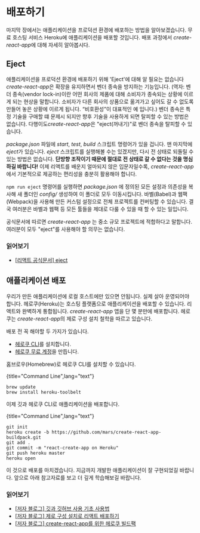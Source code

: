 # 배포하기

마지막 장에서는 애플리케이션을 프로덕션 환경에 배포하는 방법을 알아보겠습니다. 무료 호스팅 서비스 Heroku에 애플리케이션을 배포할 것입니다. 배포 과정에서 *create-react-app*에 대해 자세히 알아봅시다.

## Eject

애플리케이션을 프로덕션 환경에 배포하기 위해 'Eject'에 대해 알 필요는 없습니다  *create-react-app*은 확장을 유지하면서 벤더 종속을 방지하는 기능입니다. (역자: 벤더 종속(vendor lock-in)이란 어떤 회사의 제품에 대해 소비자가 종속되는 상황에 이르게 되는 현상을 말합니다. 소비자가 다른 회사의 상품으로 옮겨가고 싶어도 갈 수 없도록 만들어 놓은 상황에 이르게 됩니다. “비호환성”이 대표적인 예 입니다.)  벤더 종속은 특정 기술을 구매할 떄 문제시 되지만 향후 기술을 사용하게 되면 탈피할 수 있는 방법은 없습니다. 다행이도*create-react-app*은 "eject(꺼내기)"로 벤더 종속을 탈피할 수 있습니다.

*package.json* 파일에 *start*, *test*, *build* 스크립트 명령어가 있을 겁니다. 맨 마지막에 *eject*가 있습니다. *eject* 스크립트를 실행해볼 수는 있겠지만, 다시 전 상태로 되돌릴 수 있는 방법은 없습니다. **단방향 조작이기 때문에 절대로 전 상태로 갈 수 없다는 것을 명심하길 바랍니다!** 이제 리액트를 배운지 얼마되지 않은 입문자일수록, *create-react-app*에서 기본적으로 제공하는 편리성을 충분히 활용해야 합니다. 

`npm run eject` 명령어를 실행하면  *package.json* 에 정의된 모든 설정과 의존성을 복사해 새 폴더인 *config/* 생성하여 이 폴더로 모두 이동시킵니다. 바벨(Babel)과 웹팩(Webpack)을 사용해 만든 커스텀 설정으로 전체 프로젝트를 컨버팅할 수 있습니다. 결국 여러분은 바벨과 웹팩 등 모든 툴들을 제대로 다룰 수 있을 때 할 수 있는 일입니다.

공식문서에 따르면  *create-react-app* 는 중소 규모 프로젝트에 적합하다고 말합니다. 여러분이 모두 "eject"를 사용해야 할 의무는 없습니다.

### 읽어보기

* [[리액트 공식문서] eject](https://github.com/facebookincubator/create-react-app#converting-to-a-custom-setup)

## 애플리케이션 배포

우리가 만든 애플리케이션에 로컬 호스트에만 있으면 안됩니다. 실제 살아 운영되어야 합니다. 헤로쿠(Heroku)는 호스팅 플랫폼으로 애플리케이션을 배포할 수 있습니다. 리액트와 완벽하게 통합됩니다. *create-react-app* 앱을 단 몇 분만에 배포합니다. 헤로쿠는 *create-react-app*의 제로 구성 설치 철학을 따르고 있습니다.

배포 전 꼭 해야할 두 가지가 있습니다.

* [헤로쿠 CLI](https://devcenter.heroku.com/articles/heroku-command-line)를 설치합니다.
* [헤로쿠 무료 계정](https://www.heroku.com/)을 만듭니다.


홈브로우(Homebrew)로 헤로쿠 CLI를 설치할 수 있습니다.

{title="Command Line",lang="text"}
~~~~~~~~
brew update
brew install heroku-toolbelt
~~~~~~~~

이제 깃과 헤로쿠 CLI로 애플리케이션을 배포합니다.

{title="Command Line",lang="text"}
~~~~~~~~
git init
heroku create -b https://github.com/mars/create-react-app-buildpack.git
git add .
git commit -m "react-create-app on Heroku"
git push heroku master
heroku open
~~~~~~~~

이 것으로 배포를 마치겠습니다. 지금까지 개발한 애플리케이션이 잘 구현되었길 바랍니다. 앞으로 아래 참고자료를 보고 더 깊게 학습해보길 바랍니다.

### 읽어보기

* [[저자 블로그] 깃과 깃허브 사용 기초 사용법](https://www.robinwieruch.de/git-essential-commands/)
* [[저자 블로그] 제로 구성 설치로 리액트 배포하기](https://blog.heroku.com/deploying-react-with-zero-configuration)
* [[저자 블로그] create-react-app를 위한 헤로쿠 빌드팩](https://github.com/mars/create-react-app-buildpack)
